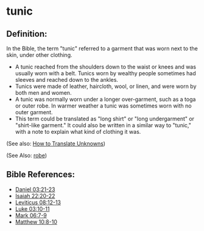 # tunic #

## Definition: ##

In the Bible, the term "tunic" referred to a garment that was worn next to the skin, under other clothing.

* A tunic reached from the shoulders down to the waist or knees and was usually worn with a belt. Tunics worn by wealthy people sometimes had sleeves and reached down to the ankles.
* Tunics were made of leather, haircloth, wool, or linen, and were worn by both men and women.
* A tunic was normally worn under a longer over-garment, such as a toga or outer robe. In warmer weather a tunic was sometimes worn with no outer garment.
* This term could be translated as "long shirt" or "long undergarment" or "shirt-like garment." It could also be written in a similar way to "tunic," with a note to explain what kind of clothing it was.


(See also: [How to Translate Unknowns](en/ta-vol1/translate/man/translate-unknown))

(See Also: [robe](../other/robe.md))

## Bible References: ##

* [Daniel 03:21-23](en/tn/dan/help/03/21)
* [Isaiah 22:20-22](en/tn/isa/help/22/20)
* [Leviticus 08:12-13](en/tn/lev/help/08/12)
* [Luke 03:10-11](en/tn/luk/help/03/10)
* [Mark 06:7-9](en/tn/mrk/help/06/07)
* [Matthew 10:8-10](en/tn/mat/help/10/08)